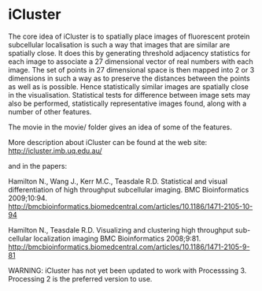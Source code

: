# iCluster

The core idea of iCluster is to spatially place images of fluorescent protein subcellular localisation is such a way that images that are similar are spatially close. It does this by generating threshold
adjacency statistics for each image to associate a 27 dimensional vector of real numbers with each image. The set of points in 27 dimensional space is then mapped into 2 or 3 dimensions in such a
way as to preserve the distances between the points as well as is possible. Hence statistically similar images are spatially close in the visualisation. Statistical tests for difference between image sets
may also be performed, statistically representative images found, along with a number of other features.

The movie in the movie/ folder gives an idea of some of the features.

More description about iCluster can be found at the web site:
http://icluster.imb.uq.edu.au/

and in the papers:

Hamilton N., Wang J., Kerr M.C., Teasdale R.D. Statistical and visual differentiation of high throughput subcellular imaging. BMC Bioinformatics 2009;10:94. http://bmcbioinformatics.biomedcentral.com/articles/10.1186/1471-2105-10-94

Hamilton N., Teasdale R.D. Visualizing and clustering high throughput sub-cellular localization imaging BMC Bioinformatics 2008;9:81. 
http://bmcbioinformatics.biomedcentral.com/articles/10.1186/1471-2105-9-81

WARNING: iCluster has not yet been updated to work with Processsing 3. Processing 2 is the preferred version to use. 
